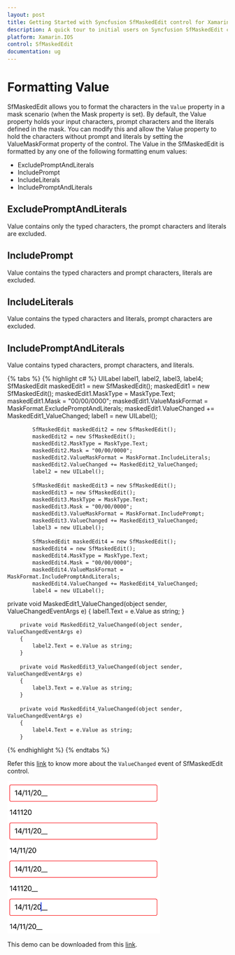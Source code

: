 ```yaml
---
layout: post
title: Getting Started with Syncfusion SfMaskedEdit control for Xamarin.IOS
description: A quick tour to initial users on Syncfusion SfMaskedEdit control for Xamarin.IOS platform 
platform: Xamarin.IOS
control: SfMaskedEdit
documentation: ug
---
```


# Formatting Value

SfMaskedEdit allows you to format the characters in the `Value` property in a mask scenario (when the Mask property is set). By default, the Value property holds your input characters, prompt characters and the literals defined in the mask. You can modify this and allow the Value property to hold the characters without prompt and literals by setting the ValueMaskFormat property of the control. The Value in the SfMaskedEdit is formatted by any one of the following formatting enum values:

* ExcludePromptAndLiterals
* IncludePrompt
* IncludeLiterals
* IncludePromptAndLiterals


## ExcludePromptAndLiterals

Value contains only the typed characters, the prompt characters and literals are excluded.

## IncludePrompt

Value contains the typed characters and prompt characters, literals are excluded.

## IncludeLiterals

Value contains the typed characters and literals, prompt characters are excluded.

## IncludePromptAndLiterals

Value contains typed characters, prompt characters, and literals.

{% tabs %}
{% highlight c# %}
UILabel label1, label2, label3, label4;
SfMaskedEdit maskedEdit1 = new SfMaskedEdit();
            maskedEdit1 = new SfMaskedEdit();
            maskedEdit1.MaskType = MaskType.Text;
            maskedEdit1.Mask = "00/00/0000";
            maskedEdit1.ValueMaskFormat = MaskFormat.ExcludePromptAndLiterals;
            maskedEdit1.ValueChanged += MaskedEdit1_ValueChanged;
            label1 = new UILabel();

            SfMaskedEdit maskedEdit2 = new SfMaskedEdit();
            maskedEdit2 = new SfMaskedEdit();
            maskedEdit2.MaskType = MaskType.Text;
            maskedEdit2.Mask = "00/00/0000";
            maskedEdit2.ValueMaskFormat = MaskFormat.IncludeLiterals;
            maskedEdit2.ValueChanged += MaskedEdit2_ValueChanged;
            label2 = new UILabel();

            SfMaskedEdit maskedEdit3 = new SfMaskedEdit();
            maskedEdit3 = new SfMaskedEdit();
            maskedEdit3.MaskType = MaskType.Text;
            maskedEdit3.Mask = "00/00/0000";
            maskedEdit3.ValueMaskFormat = MaskFormat.IncludePrompt;
            maskedEdit3.ValueChanged += MaskedEdit3_ValueChanged;
            label3 = new UILabel();

            SfMaskedEdit maskedEdit4 = new SfMaskedEdit();
            maskedEdit4 = new SfMaskedEdit();
            maskedEdit4.MaskType = MaskType.Text;
            maskedEdit4.Mask = "00/00/0000";
            maskedEdit4.ValueMaskFormat = MaskFormat.IncludePromptAndLiterals;
            maskedEdit4.ValueChanged += MaskedEdit4_ValueChanged;
            label4 = new UILabel(); 
			
private void MaskedEdit1_ValueChanged(object sender, ValueChangedEventArgs e)
        {
            label1.Text = e.Value as string;
        }

        private void MaskedEdit2_ValueChanged(object sender, ValueChangedEventArgs e)
        {
            label2.Text = e.Value as string;
        }

        private void MaskedEdit3_ValueChanged(object sender, ValueChangedEventArgs e)
        {
            label3.Text = e.Value as string;
        }

        private void MaskedEdit4_ValueChanged(object sender, ValueChangedEventArgs e)
        {
            label4.Text = e.Value as string;
        }
{% endhighlight %}
{% endtabs %}

Refer this [link](Events#valuechanged-event) to know more about the `ValueChanged` event of SfMaskedEdit control.

![](SfMaskedEditImages/valueformat.png)

This demo can be downloaded from this [link](http://www.syncfusion.com/downloads/support/directtrac/general/ze/FormattingValue-2100102900.zip).
